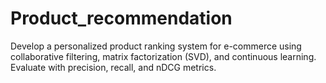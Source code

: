 # Product_recommendation
Develop a personalized product ranking system for e-commerce using collaborative filtering, matrix factorization (SVD), and continuous learning. Evaluate with precision, recall, and nDCG metrics.
